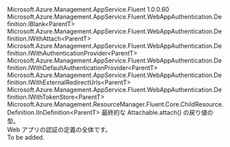 <Type Name="IDefinition&lt;ParentT&gt;" FullName="Microsoft.Azure.Management.AppService.Fluent.WebAppAuthentication.Definition.IDefinition&lt;ParentT&gt;">
  <TypeSignature Language="C#" Value="public interface IDefinition&lt;ParentT&gt; : Microsoft.Azure.Management.AppService.Fluent.WebAppAuthentication.Definition.IBlank&lt;ParentT&gt;, Microsoft.Azure.Management.AppService.Fluent.WebAppAuthentication.Definition.IWithAttach&lt;ParentT&gt;, Microsoft.Azure.Management.AppService.Fluent.WebAppAuthentication.Definition.IWithAuthenticationProvider&lt;ParentT&gt;, Microsoft.Azure.Management.AppService.Fluent.WebAppAuthentication.Definition.IWithDefaultAuthenticationProvider&lt;ParentT&gt;, Microsoft.Azure.Management.AppService.Fluent.WebAppAuthentication.Definition.IWithExternalRedirectUrls&lt;ParentT&gt;, Microsoft.Azure.Management.AppService.Fluent.WebAppAuthentication.Definition.IWithTokenStore&lt;ParentT&gt;, Microsoft.Azure.Management.ResourceManager.Fluent.Core.ChildResource.Definition.IInDefinition&lt;ParentT&gt;" />
  <TypeSignature Language="ILAsm" Value=".class public interface auto ansi abstract IDefinition`1&lt;ParentT&gt; implements class Microsoft.Azure.Management.AppService.Fluent.WebAppAuthentication.Definition.IBlank`1&lt;!ParentT&gt;, class Microsoft.Azure.Management.AppService.Fluent.WebAppAuthentication.Definition.IWithAttach`1&lt;!ParentT&gt;, class Microsoft.Azure.Management.AppService.Fluent.WebAppAuthentication.Definition.IWithAuthenticationProvider`1&lt;!ParentT&gt;, class Microsoft.Azure.Management.AppService.Fluent.WebAppAuthentication.Definition.IWithDefaultAuthenticationProvider`1&lt;!ParentT&gt;, class Microsoft.Azure.Management.AppService.Fluent.WebAppAuthentication.Definition.IWithExternalRedirectUrls`1&lt;!ParentT&gt;, class Microsoft.Azure.Management.AppService.Fluent.WebAppAuthentication.Definition.IWithTokenStore`1&lt;!ParentT&gt;, class Microsoft.Azure.Management.ResourceManager.Fluent.Core.ChildResource.Definition.IInDefinition`1&lt;!ParentT&gt;" />
  <TypeSignature Language="DocId" Value="T:Microsoft.Azure.Management.AppService.Fluent.WebAppAuthentication.Definition.IDefinition`1" />
  <TypeSignature Language="VB.NET" Value="Public Interface IDefinition(Of ParentT)&#xA;Implements IBlank(Of ParentT), IInDefinition(Of ParentT), IWithAttach(Of ParentT), IWithAuthenticationProvider(Of ParentT), IWithDefaultAuthenticationProvider(Of ParentT), IWithExternalRedirectUrls(Of ParentT), IWithTokenStore(Of ParentT)" />
  <TypeSignature Language="F#" Value="type IDefinition&lt;'ParentT&gt; = interface&#xA;    interface IBlank&lt;'ParentT&gt;&#xA;    interface IWithDefaultAuthenticationProvider&lt;'ParentT&gt;&#xA;    interface IWithAttach&lt;'ParentT&gt;&#xA;    interface IInDefinition&lt;'ParentT&gt;&#xA;    interface IWithAuthenticationProvider&lt;'ParentT&gt;&#xA;    interface IWithTokenStore&lt;'ParentT&gt;&#xA;    interface IWithExternalRedirectUrls&lt;'ParentT&gt;" />
  <AssemblyInfo>
    <AssemblyName>Microsoft.Azure.Management.AppService.Fluent</AssemblyName>
    <AssemblyVersion>1.0.0.60</AssemblyVersion>
  </AssemblyInfo>
  <TypeParameters>
    <TypeParameter Name="ParentT" />
  </TypeParameters>
  <Interfaces>
    <Interface>
      <InterfaceName>Microsoft.Azure.Management.AppService.Fluent.WebAppAuthentication.Definition.IBlank&lt;ParentT&gt;</InterfaceName>
    </Interface>
    <Interface>
      <InterfaceName>Microsoft.Azure.Management.AppService.Fluent.WebAppAuthentication.Definition.IWithAttach&lt;ParentT&gt;</InterfaceName>
    </Interface>
    <Interface>
      <InterfaceName>Microsoft.Azure.Management.AppService.Fluent.WebAppAuthentication.Definition.IWithAuthenticationProvider&lt;ParentT&gt;</InterfaceName>
    </Interface>
    <Interface>
      <InterfaceName>Microsoft.Azure.Management.AppService.Fluent.WebAppAuthentication.Definition.IWithDefaultAuthenticationProvider&lt;ParentT&gt;</InterfaceName>
    </Interface>
    <Interface>
      <InterfaceName>Microsoft.Azure.Management.AppService.Fluent.WebAppAuthentication.Definition.IWithExternalRedirectUrls&lt;ParentT&gt;</InterfaceName>
    </Interface>
    <Interface>
      <InterfaceName>Microsoft.Azure.Management.AppService.Fluent.WebAppAuthentication.Definition.IWithTokenStore&lt;ParentT&gt;</InterfaceName>
    </Interface>
    <Interface>
      <InterfaceName>Microsoft.Azure.Management.ResourceManager.Fluent.Core.ChildResource.Definition.IInDefinition&lt;ParentT&gt;</InterfaceName>
    </Interface>
  </Interfaces>
  <Docs>
    <typeparam name="ParentT">最終的な Attachable.attach() の戻り値の型。</typeparam>
    <summary>
            Web アプリの認証の定義の全体です。
            </summary>
    <remarks>To be added.</remarks>
  </Docs>
  <Members />
</Type>